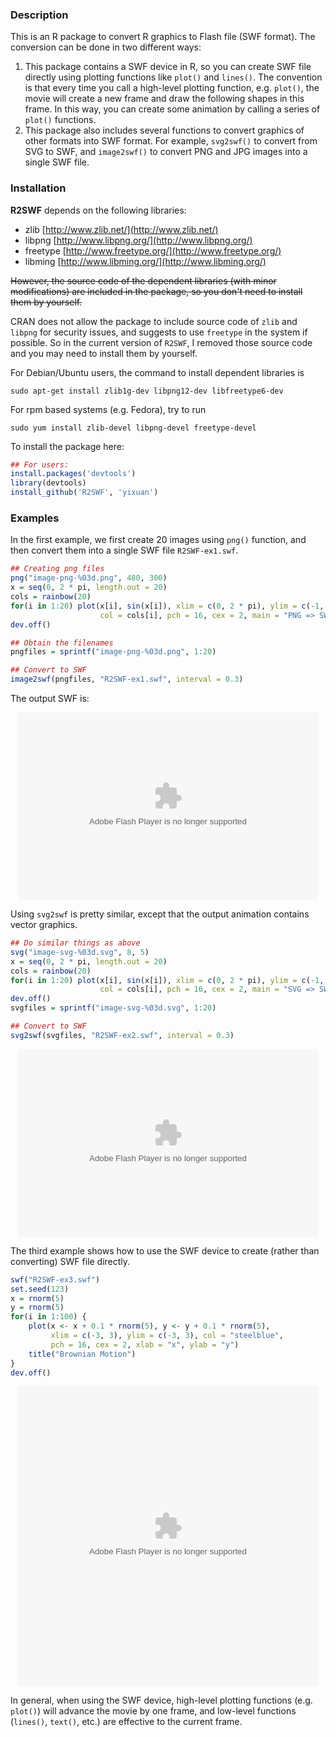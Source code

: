### Description
This is an R package to convert R graphics to Flash file (SWF format).
The conversion can be done in two different ways:

1. This package contains a SWF device in R, so you can create SWF file
directly using plotting functions like `plot()` and `lines()`.
The convention is that every time you call a high-level plotting function,
e.g. `plot()`, the movie will create a new frame and draw the following
shapes in this frame. In this way, you can create some animation by
calling a series of `plot()` functions.
2. This package also includes several functions to convert graphics of
other formats into SWF format. For example, `svg2swf()` to convert from
SVG to SWF, and `image2swf()` to convert PNG and JPG images into a single
SWF file.

### Installation
**R2SWF** depends on the following libraries:

- zlib         [http://www.zlib.net/](http://www.zlib.net/)
- libpng       [http://www.libpng.org/](http://www.libpng.org/)
- freetype     [http://www.freetype.org/](http://www.freetype.org/)
- libming      [http://www.libming.org/](http://www.libming.org/)

<del>However, the source code of the dependent libraries (with minor modifications) are included in the package, so you don't need to install them by yourself.</del>

CRAN does not allow the package to include source code of `zlib` and
`libpng` for security issues, and suggests to use `freetype` in the
system if possible. So in the current version of `R2SWF`, I removed those
source code and you may need to install them by yourself.

For Debian/Ubuntu users, the command to install dependent libraries is

```
sudo apt-get install zlib1g-dev libpng12-dev libfreetype6-dev
```

For rpm based systems (e.g. Fedora), try to run

```
sudo yum install zlib-devel libpng-devel freetype-devel
```

To install the package here:

```r
## For users: 
install.packages('devtools')
library(devtools)
install_github('R2SWF', 'yixuan')
```

### Examples
In the first example, we first create 20 images using `png()` function,
and then convert them into a single SWF file `R2SWF-ex1.swf`.

```r
## Creating png files
png("image-png-%03d.png", 480, 300)
x = seq(0, 2 * pi, length.out = 20)
cols = rainbow(20)
for(i in 1:20) plot(x[i], sin(x[i]), xlim = c(0, 2 * pi), ylim = c(-1, 1),
                    col = cols[i], pch = 16, cex = 2, main = "PNG => SWF")
dev.off()

## Obtain the filenames
pngfiles = sprintf("image-png-%03d.png", 1:20)

## Convert to SWF
image2swf(pngfiles, "R2SWF-ex1.swf", interval = 0.3)

```

The output SWF is:

<div align="center">
 <embed width="480" height="300" name="plugin" src="http://statr.me/files/R2SWF-ex1.swf" type="application/x-shockwave-flash"> 
</div>

Using `svg2swf` is pretty similar, except that the output animation contains vector graphics.

```r
## Do similar things as above
svg("image-svg-%03d.svg", 8, 5)
x = seq(0, 2 * pi, length.out = 20)
cols = rainbow(20)
for(i in 1:20) plot(x[i], sin(x[i]), xlim = c(0, 2 * pi), ylim = c(-1, 1),
                    col = cols[i], pch = 16, cex = 2, main = "SVG => SWF")
dev.off()
svgfiles = sprintf("image-svg-%03d.svg", 1:20)

## Convert to SWF
svg2swf(svgfiles, "R2SWF-ex2.swf", interval = 0.3)

```

<div align="center">
 <embed width="480" height="300" name="plugin" src="http://statr.me/files/R2SWF-ex2.swf" type="application/x-shockwave-flash"> 
</div>

The third example shows how to use the SWF device to create (rather than converting) SWF file directly.

```r
swf("R2SWF-ex3.swf")
set.seed(123)
x = rnorm(5)
y = rnorm(5)
for(i in 1:100) {
    plot(x <- x + 0.1 * rnorm(5), y <- y + 0.1 * rnorm(5),
         xlim = c(-3, 3), ylim = c(-3, 3), col = "steelblue",
         pch = 16, cex = 2, xlab = "x", ylab = "y")
    title("Brownian Motion")
}
dev.off()
```

<div align="center">
 <embed width="480" height="480" name="plugin" src="http://statr.me/files/R2SWF-ex3.swf" type="application/x-shockwave-flash"> 
</div>

In general, when using the SWF device, high-level plotting functions (e.g. `plot()`)
will advance the movie by one frame, and low-level functions (`lines()`, `text()`, etc.)
are effective to the current frame.


